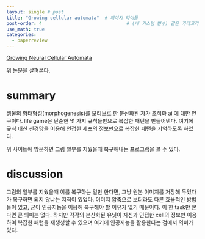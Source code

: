 ```yaml
---
layout: single # post
title: "Growing cellular automata"  # 페이지 타이틀
post-order: 4                               # (내 커스텀 변수) 같은 카테고리 내 정렬 순서
use_math: true
categories:
  - paperreview
---
```


[Growing Neural Cellular Automata][paperlink]

[paperlink]:https://distill.pub/2020/growing-ca/

위 논문을 살펴본다. 

# summary
생물의 형태형성(morphogenesis)를 모티브로 한 분산화된 자가 조직화 ai 에 대한 연구이다. 
life game은 단순한 몇 가지 규칙들만으로 복잡한 패턴을 만들어낸다.
여기에 규칙 대신 신경망을 이용해 인접한 세포의 정보만으로 복잡한 패턴을 기억하도록 하였다.

위 사이트에 방문하면 그림 일부를 지웠을때 복구해내는 프로그램을 볼 수 있다.





# discussion
그림의 일부를 지웠을때 이를 복구하는 일만 한다면, 그냥 원본 이미지를 저장해 두었다가 복구하면 되지 않냐는 지적이 있었다.
이미지 압축으로 보더라도 다른 효율적인 방법들이 있고, 굳이 인공지능을 이용해 복구해야 할 이유가 없기 때문이다.
이 한 task만 본다면 큰 의미는 없다.
하지만 각각의 분산화된 유닛이 자신과 인접한 cell의 정보만 이용하여 복잡한 패턴을 재생성할 수 있으며 여기에 인공지능을 활용한다는 점에서 의미가 있다.


